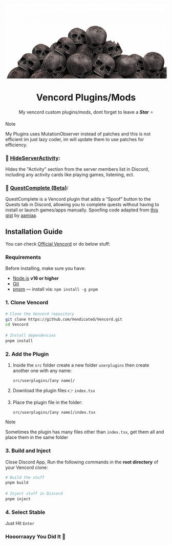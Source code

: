 
<div align="center">

![WOOOOOO](woooooo.png)
# Vencord Plugins/Mods
My vencord custom plugins/mods, dont forget to leave a ***Star*** ⭐

</div>

> [!Note]
> My Plugins uses MutationObserver instead of patches and this is not efficient im just lazy coder, im will update them to use patches for efficiency.

### 🫣 [**HideServerActivity**](https://github.com/zaher-neon/vc-hideServerActivity):
Hides the "Activity" section from the server members list in Discord, including any activity cards like playing games, listening, ect.

### 🎩 [**QuestComplete (Beta)**](https://github.com/zaher-neon/vc-questComplete):
QuestComplete is a Vencord plugin that adds a “Spoof” button to the Quests tab in Discord, allowing you to complete quests without having to install or launch games/apps manually. Spoofing code adapted from [this gist](https://gist.github.com/aamiaa/204cd9d42013ded9faf646fae7f89fbb) by [aamiaa](https://gist.github.com/aamiaa).

## Installation Guide

You can check [Official Vencord](https://docs.vencord.dev/installing/) or do below stuff:

### Requirements

Before installing, make sure you have:

* [Node.js](https://nodejs.org/) **v16 or higher**
* [Git](https://git-scm.com/)
* [pnpm](https://pnpm.io/) — install via: `npm install -g pnpm`

### 1. Clone Vencord

```bash
# Clone the Vencord repository
git clone https://github.com/Vendicated/Vencord.git
cd Vencord

# Install dependencies
pnpm install
```

### 2. Add the Plugin

1. Inside the `src` folder create a new folder `userplugins` then create another one with any name:

   ```
   src/userplugins/[any name]/
   ```

2. Download the plugin files 👉 `index.tsx`

3. Place the plugin file in the folder:

   ```
   src/userplugins/[any name]/index.tsx
   ```
> [!Note]
> Sometimes the plugin has many files other than `index.tsx`, get them all and place them in the same folder


### 3. Build and Inject

Close Discord App, Run the following commands in the **root directory** of your Vencord clone:

```bash
# Build the stuff
pnpm build

# Inject stuff in Discord
pnpm inject
```
### 4. Select Stable
Just Hit `Enter` 

### Hooorraayy You Did It 🎉
